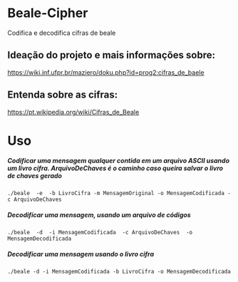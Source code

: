 # Beale-Cipher
Codifica e decodifica cifras de beale

## Ideação do projeto e mais informações sobre: 
https://wiki.inf.ufpr.br/maziero/doku.php?id=prog2:cifras_de_baele

## Entenda sobre as cifras:
https://pt.wikipedia.org/wiki/Cifras_de_Beale

# Uso
##### Codificar uma mensagem qualquer contida em um arquivo ASCII usando um livro cifra. ArquivoDeChaves é o caminho caso queira salvar o livro de chaves gerado
```./beale  -e  -b LivroCifra -m MensagemOriginal -o MensagemCodificada -c ArquivoDeChaves```

##### Decodificar uma mensagem, usando um arquivo de códigos 
```./beale  -d  -i MensagemCodificada  -c ArquivoDeChaves  -o MensagemDecodificada```

##### Decodificar uma mensagem usando o livro cifra
```./beale -d -i MensagemCodificada -b LivroCifra -o MensagemDecodificada ```

